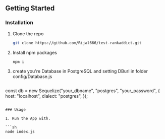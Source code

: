 ## Getting Started

### Installation

1. Clone the repo
   ```sh
   git clone https://github.com/Rijal666/test-rankaddict.git
   ```
2. Install npm packages
   ```sh
   npm i
   ```
3. create you're Database in PostgreSQL and setting DBurl in folder config/Database.js
   ```sh
  const db = new Sequelize("your_dbname", "postgres", "your_password", {
  host: "localhost",
  dialect: "postgres",
});
   ```

### Usage

1. Run the App with.

   ```sh
   node index.js
   ```
